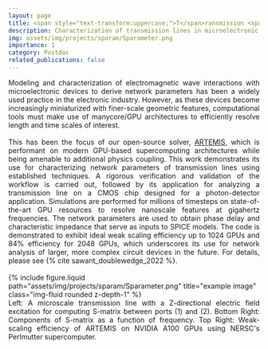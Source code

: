 ```yaml
---
layout: page
title: <span style="text-transform:uppercase;">T</span>ransmission <span style="text-transform:uppercase;">L</span>ine analysis
description: Characterization of transmission lines in microelectronic circuits using a Maxwell solver
img: assets/img/projects/sparam/Sparameter.png
importance: 1
category: Postdoc
related_publications: false
---
```



<div align="justify">
Modeling and characterization of electromagnetic wave interactions with microelectronic devices to derive network parameters has been a widely used practice in the electronic industry. However, as these devices become increasingly miniaturized with finer-scale geometric features, computational tools must make use of manycore/GPU architectures to efficiently resolve length and time scales of interest. 
</div>

<div align="justify">
<br>
This has been the focus of our open-source solver, <a href="https://github.com/AMReX-Microelectronics/artemis">ARTEMIS</a>, which is performant on modern GPU-based supercomputing architectures while being amenable to additional physics coupling. This work demonstrates its use for characterizing network parameters of transmission lines using established techniques. A rigorous verification and validation of the workflow is carried out, followed by its application for analyzing a transmission line on a CMOS chip designed for a photon-detector application. Simulations are performed for millions of timesteps on state-of-the-art GPU resources to resolve nanoscale features at gigahertz frequencies. The network parameters are used to obtain phase delay and characteristic impedance that serve as inputs to SPICE models. The code is demonstrated to exhibit ideal weak scaling efficiency up to 1024 GPUs and 84% efficiency for 2048 GPUs, which underscores its use for network analysis of larger, more complex circuit devices in the future. For details, please see {% cite sawant_doublewedge_2022 %}.
</div>
<br>
<div class="row">
    <div class="col-sm mt-3 mt-md-0">
        {% include figure.liquid path="assets/img/projects/sparam/Sparameter.png" title="example image" class="img-fluid rounded z-depth-1" %}
    </div>
</div>
<div class="caption">
<div align="justify">
Left: A microscale transmission line with a Z-directional electric field excitation for computing S-matrix between ports (1) and (2). Bottom Right: Components of S-matrix as a function of frequency. Top Right: Weak-scaling efficiency of ARTEMIS on NVIDIA A100 GPUs using NERSC's Perlmutter supercomputer.
</div></div>

